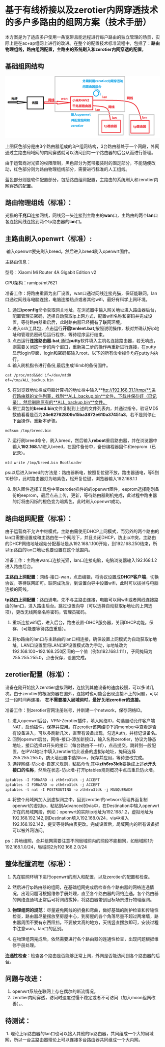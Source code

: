 #  基于有线桥接以及zerotier内网穿透技术的多户多路由的组网方案（技术手册）

​	本方案是为了适应多户使用一条宽带且能远程进行每户路由的独立管理的场景，实际上是在ac+ap组网上进行的改进。在整个的配置技术标准流程中，包括了：**路由物理组线，路由组网配置，主路由的系统刷入和zerotier内网穿透的配置**。

## 基础组网结构

![基础组网结构](https://raw.githubusercontent.com/xuezhaorong/Picgo/main/Source/202401292059438.png)

​	上图灰色部分是由3个路由器组成的3户组网结构，3台路由器处于一个网段，外网通过主路由局域网的内网穿透就可以访问到每一个路由器的后台从而进行管理。

​	由于运营商对光猫的权限限制，黑色部分为宽带报装时的固定部分，不能随便改动，红色部分则为路由物理组线部分，需要进行标准的人工组线。

​	蓝色部分则是软件配置部分，包括路由组网配置，主路由的系统刷入和zerotier内网穿透的配置。

## 路由物理组线（标准）：

​	光猫的**千兆口**连接网线，网线另一头连接到主路由的**wan**口，主路由的两个**lan**口各连接网线连接到两个tp路由器的**lan**口。

## 主路由刷入openwrt（标准）:

​	输入openwrt要先刷入breed，然后进入breed刷入openwrt固件。

主路由信息：

型号：Xiaomi Mi Router 4A Gigabit Edition v2

CPU架构：ramips/mt7621

准备工作：将路由重置为出厂设置，wan口通过网线连接光猫，保证能联网，lan口通过网线与电脑连接，电脑连接热点或者其他wifi，最好有科学上网环境。

1. 通过**ipconfig**命令获取网关地址，在浏览器中输入网关地址进入路由器后台，配置管理员密码，选择自动获取ip上网方式，配置wifi名称和密码并完成设置，等待路由器重启后，此时路由器已经拥有了联网环境。
2. 进入ssh工具包，点击运行**开启tenlent.bat**,按照说明操作，核对并确认好ip地址和管理员密码后运行程序，等待程序运行结束。
3. 点击运行**连接路由器.bat**,通过**putty**软件填入主机名连接路由器，若无响应，则需要关闭这一步的两个窗口，重新第二步的操作再重新进行连接，在putty显示login界面，login和密码都输入root，以下的所有命令操作均在putty内执行。
4. 输入刷机指令进行备份,最后生成16mb的备份固件。

```
cat /proc/mtd&&dd if=/dev/mtd0 
of=/tmp/ALL_backup.bin
```

5. 在浏览器地址栏或电脑计算机的地址栏中输入**ftp://192.168.31.1/tmp/**,进行路由器的文件列表，找到**ALL_backup.bin**文件，下载并保存好（已记录），然后删除原有的**ALL_backup.bin**文件。
6. 把工具包的**breed.bin**文件复制到上述的文件列表内，并通过指令，验证MD5数值看看是否为**24e62762809c15ba3872e610a37451a3**，若不是则停止下面操作，重新本步骤。

```
md5sum /tmp/breed.bin
```

7. 运行刷breed命令，刷入breed，然后输入**reboot**重启路由器，并在浏览器中输入**192.168.1.1**进入breed，在固件备份中，备份编程器固件和eeprom（已记录）。

```
mtd write /tmp/breed.bin Bootloader
```

​	ps:以后进入breed的方法是：路由器断电，按照复位键不放，路由器通电，等5到10秒钟，此时路由器灯为暗紫色，松开复位键，浏览器输入192.168.1.1

8. 刷入固件选择工具包中带zerotier插件的的openwrt固件，eeprom选择刚刚备份的eeprom，最后点击上传，更新，等待路由器刷机完成，此过程中路由器的灯将由闪烁的橙色变为暗紫色，此时刷入openwrt成功。

## 路由组网配置（标准）：

​	由于运营商不允许中继模式，主路由需使用DHCP上网模式，而另外的两个路由的lan口需要设置成和主路由在一个网段下，并且关闭DHCP，防止ip冲突，主路由的DHCP网络地址起始分配基址是从192.168.1.100开始，到192.168.250结束，所以tp路由的lan口地址也要设置在这个范围内。

准备工作：主路由wan口连接光猫，lan口连接电脑，电脑浏览器输入192.168.1.2进入路由后台。

**主路由上网配置**：网络-接口-wan，点击编辑，将协议设置成**DHCP客户端**，切换协议，等待联网即可。联网成功后，到设置向导中设置wifi，此时可以拔掉与电脑连接的网线。

**tp路由上网配置**：路由通电，先不与主路由连接，电脑可以用wifi或者网线连接路由的lan口，进入路由后台。跳过设置向导（可以选择自动获取ip地址的上网选项），更改无线网络名称密码，管理员密码。

1. 重新连接wifi后，进入后台，路由设置-DHCP服务器，关闭DHCP功能，保存，（可能要等待路由重启）。

2. 将tp路由的lan口与主路由的lan口相连接，确保设置上网模式为自动获取ip地址，LAN口设置里将LAN口IP设置模式改为手动，ip地址改为192.168.100~192.168.250区间的一个值（例如192.168.1.111），子网掩码为255.255.255.0，点击保存，设置完成。

## zerotier配置（标准）：

​	设备在刚开始接入zerotier虚拟网时，连接到其他设备的速度较慢，可以多试几次。由于zerotier的根服务器在国外，连接时也可能会出现连接不上的问题，可以过一段时间再连接。 **在不需要接入局域网时，最好关闭zerotier的连接。**

准备工作：到zerotier官网注册账号，并新建一个network，保存网络ID。

1. 进入openwrt后台，VPN-Zerotier插件，填入网络ID，勾选自动允许客户端NAT，启动插件，保存并应用。在zerotier该网络ID下的member中查看是否有设备进入，可以多刷新几次，直至有设备出现，勾选Auth，并标记设备名。
2. 回到openwrt后台，网络-接口-添加新接口，输入名称zerotier，协议为静态地址，接口选择zt开头的接口（每台路由不一样），点击提交。跳转到一般配置，在IPV4地址中填入zerotier给此设备的虚拟ip地址，掩码选择255.255.255.0，防火墙设置中选择lan，保存并应用，等待更改完成。
3. 选择网络-防火墙-自定义规则，粘贴命令,其中**zth6ro3ldk**要换成上述**zt开头接口的名称**，然后在状态-防火墙-打开iptables规则概况中点击重启防火墙。

```
iptables -I FORWARD -i zth6ro3ldk -j ACCEPT
iptables -I FORWARD -o zth6ro3ldk -j ACCEPT
iptables -t nat -I POSTROUTING -o zth6ro3ldk -j MASQUERADE
```

4. 将整个局域网加入到虚拟网之中，回到zerotier的network管理界面复制openwrt的虚拟ip，粘贴到Advanced的via中，在Destination中输入openwrt所在的局域网段，例如：openwrt的实际ip地址为192.168.1.2，虚拟地址为192.168.192.142,则Destination填入192.168.0/24，via中填入192.168.192.142，提交等待路由表更改。完成设置后，局域网内的所有设备据可以被外网访问。

​	ps：异地组网，合并组网需要注意不同局域网内的网段不能相同，如局域网1为192.168.1.0/24，局域网2为192.168.2.0/24

## 整体配置流程（标准）：

1. 先在联网环境下进行openwrt的刷入和配置，以及zerotier的配置和检查。
2. 然后进行tp路由器的组网，在基础组网完成后检查各个路由器的网络连通情况，出现问题可根据维修手册处理，直至各个路由器的网络连通。各个路由器的网络连通均正常后可将网线拔掉，将路由器带到目标场景进行物理组网。
3. **物理组网的规范**：尽量避免网线的折叠和弯曲，做好基础的防护检查和传输性检查，路由器尽量摆放至房屋中心，到房屋的各个角落尽量不超过两堵墙，路由器周围不要有东西阻挡，不要放太高的地方，天线竖直摆放即可，安装过程中注意wan，lan口的区别。

4. 在物理组网完成后，依然需要进行各个路由器的连通性检查，出现问题根据维修手册处理。

​	**连通性检查**：检查各个路由是否能够正常上网，外网是否能访问到各个路由器的后台。

## 问题与改进：

1. openwrt系统在联网上存在偶尔的断流情况。
2. zerotier内网穿透，访问时速度过慢不稳定或者不可访问（加入moon组网改善）。、

## 待测试：

​	1. 理论上tp路由器的lan口也可以接入其他的tp路由器，共同组成一个大的局域网，所以一台主路由器理论上可以连接多台路由器共同组成一个大内网。